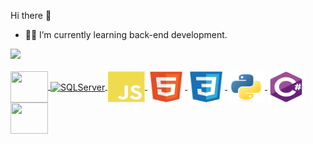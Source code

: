 Hi there 👋

- 👩‍💻 I’m currently learning back-end development.

<div>
    <a href="https://beacons.ai/VeronicaCasanova">
    <img height="180em" src="https://github-readme-stats.vercel.app/api?username=VeronicaCasanova&show_icons=true&theme=aura&include_all_commits=true&count_private=true"/>
   <!-- <img height="180em" src="https://github-readme-stats.vercel.app/api/top-langs/?username=VeronicaCasanova&layout=compact&langs_count=16theme=tokyonight"/> -->
</div>

<div style="display: inline_block"><br>
  <img align="center" alt="" height="50" width="60" src="https://cdn.jsdelivr.net/gh/devicons/devicon/icons/java/java-original.svg" />
  <img align="center" alt="SQLServer" class="SQLServer" height="60" width="70" src="https://cdn.jsdelivr.net/gh/devicons/devicon/icons/microsoftsqlserver/microsoftsqlserver-plain-wordmark.svg" />          
  <img align="center" alt="" height="50" width="60" src="https://raw.githubusercontent.com/devicons/devicon/master/icons/javascript/javascript-plain.svg">
  <img align="center" alt="" height="50" width="60" 
src="https://raw.githubusercontent.com/devicons/devicon/master/icons/html5/html5-original.svg">
  <img align="center" alt="" height="50" width="60" src="https://raw.githubusercontent.com/devicons/devicon/master/icons/css3/css3-original.svg">
  <img align="center" alt="" height="50" width="60" src="https://raw.githubusercontent.com/devicons/devicon/master/icons/python/python-original.svg">
  <img align="center" alt="" height="50" width="60" src="https://raw.githubusercontent.com/devicons/devicon/master/icons/csharp/csharp-original.svg">  
  <img align="center" alt="" height="50" width="60" src="https://cdn.jsdelivr.net/gh/devicons/devicon/icons/yarn/yarn-original.svg" />
</div>

          
